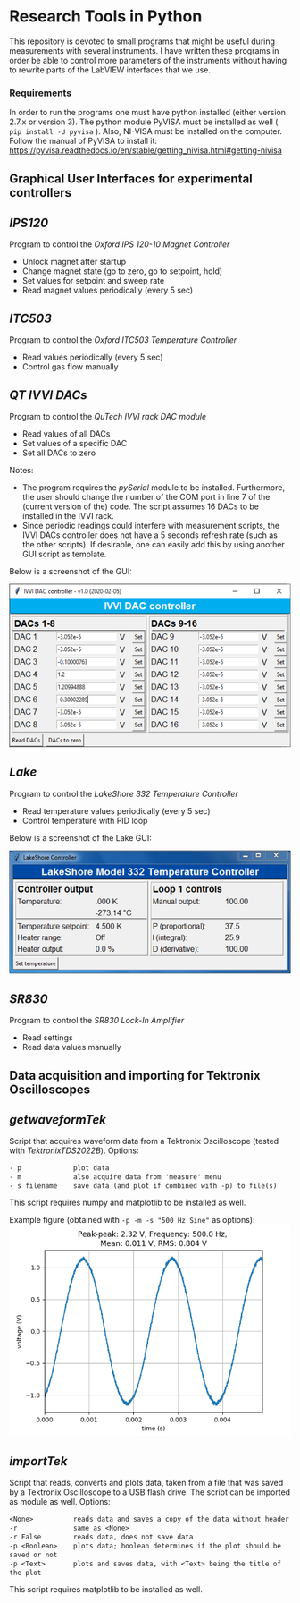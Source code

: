 # Research Tools in Python
This repository is devoted to small programs that might be useful during measurements with several instruments. I have written these programs in order be able to control more parameters of the instruments without having to rewrite parts of the LabVIEW interfaces that we use. 

### Requirements
In order to run the programs one must have python installed (either version 2.7.x or version 3). The python module PyVISA must be installed as well ( `pip install -U pyvisa` ). Also, NI-VISA must be installed on the computer. Follow the manual of PyVISA to install it: <https://pyvisa.readthedocs.io/en/stable/getting_nivisa.html#getting-nivisa>

## Graphical User Interfaces for experimental controllers
*IPS120*
---
Program to control the _Oxford IPS 120-10 Magnet Controller_
* Unlock magnet after startup
* Change magnet state (go to zero, go to setpoint, hold)
* Set values for setpoint and sweep rate
* Read magnet values periodically (every 5 sec)

*ITC503*
---
Program to control the _Oxford ITC503 Temperature Controller_
* Read values periodically (every 5 sec)
* Control gas flow manually

*QT IVVI DACs*
---
Program to control the _QuTech IVVI rack DAC module_
* Read values of all DACs
* Set values of a specific DAC
* Set all DACs to zero

Notes:
* The program requires the *pySerial* module to be installed. Furthermore, the user should change the number of the COM port in line 7 of the (current version of the) code. The script assumes 16 DACs to be installed in the IVVI rack.
* Since periodic readings could interfere with measurement scripts, the IVVI DACs controller does not have a 5 seconds refresh rate (such as the other scripts). If desirable, one can easily add this by using another GUI script as template.

Below is a screenshot of the GUI:

![alt IVVIScreenshot](https://github.com/DaanWielens/research-python/blob/master/docs/DacsControl.PNG?raw=true)

*Lake*
---
Program to control the _LakeShore 332 Temperature Controller_
* Read temperature values periodically (every 5 sec)
* Control temperature with PID loop

Below is a screenshot of the Lake GUI:

![alt LakeScreenshot](https://github.com/DaanWielens/research-python/blob/master/docs/LakeGUI.png?raw=true)

*SR830*
---
Program to control the _SR830 Lock-In Amplifier_
* Read settings
* Read data values manually

## Data acquisition and importing for Tektronix Oscilloscopes
*getwaveformTek*
---
Script that acquires waveform data from a Tektronix Oscilloscope (tested with _TektronixTDS2022B_).
Options:
```
- p             plot data
- m             also acquire data from 'measure' menu
- s filename    save data (and plot if combined with -p) to file(s)
```
This script requires numpy and matplotlib to be installed as well.

Example figure (obtained with `-p -m -s "500 Hz Sine"` as options):
![alt ExampleFigure](https://github.com/DaanWielens/research-python/blob/master/docs/500%20Hz%20Sine.png?raw=true)

*importTek*
---
Script that reads, converts and plots data, taken from a file that was saved by a Tektronix Oscilloscope to a USB flash drive. The script can be imported as module as well.
Options:
```
<None>          reads data and saves a copy of the data without header
-r              same as <None>
-r False        reads data, does not save data
-p <Boolean>    plots data; boolean determines if the plot should be saved or not
-p <Text>       plots and saves data, with <Text> being the title of the plot
```

This script requires matplotlib to be installed as well. 
